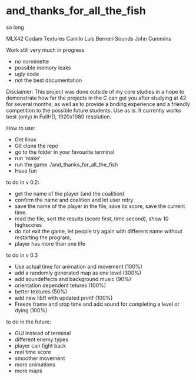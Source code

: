 # and_thanks_for_all_the_fish
so long

MLX42 Codam
Textures Camilo Luis Berneri
Sounds John Cummins


Work still very much in progress
- no norminette
- possible memory leaks
- ugly code
- not the best documentation

Disclaimer:
This project was done outside of my core studies in a hope to demonstrate how far the projects in the C can get you after studying at 42 for several months, as well as to provide a bnding experience and a friendly competition to the possible future students. Use as is. It currently works best (only) in FullHD, 1920x1080 resolution.

How to use:
- Get linux
- Git clone the repo
- go to the folder in your favourite terminal
- run 'make'
- run the game ./and_thanks_for_all_the_fish
- Have fun

to do in v 0.2:

- get the name of the player (and the coalition)
- confirm the name and coalition and let user retry
- save the name of the player in the file, save its score, save the current time.
- read the file, sort the results (score first, time second), show 10 highscores
- do not exit the game, let people try again with different name without restarting the program,
- player has more than one life

to do in v 0.3

- Use actual time for animation and movement (100%)
- add a randomly generated map as one level (300%)
- add soundeffects and background music (90%)
- orientation dependent tetures (100%)
- better textures (50%)
- add new libft with updated printf (100%)
- Freeze frame and stop time and add sound for completing a level or dying (100%)

to do in the future:

- GUI instead of terminal
- different enemy types
- player can fight back
- real time score
- smoother movement
- more animations
- more maps
